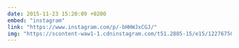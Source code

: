 ```yaml
---
date: 2015-11-23 15:20:09 +0200
embed: "instagram"
link: "https://www.instagram.com/p/-bHHWJxCGJ/"
img: "https://scontent-waw1-1.cdninstagram.com/t51.2885-15/e15/12276750_1486728484968375_737062533_n.jpg"
---
```

